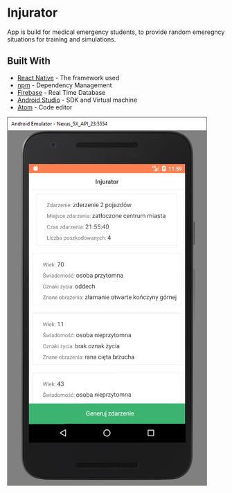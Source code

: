 # Injurator

App is build for medical emergency students, to provide random emeregncy situations for training and simulations.

## Built With

* [React Native](http://facebook.github.io/react-native/) - The framework used
* [npm](https://www.npmjs.com/) - Dependency Management
* [Firebase](https://firebase.google.com/) - Real Time Database
* [Android Studio](https://developer.android.com/studio/index.html) - SDK and Virtual machine
* [Atom](https://atom.io/) - Code editor

![Screenshot](screenshot.png)
